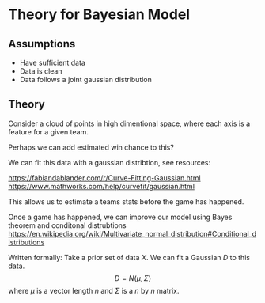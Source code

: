 # Theory for Bayesian Model

## Assumptions
- Have sufficient data
- Data is clean
- Data follows a joint gaussian distribution

## Theory
Consider a cloud of points in high dimentional space, where each axis is a feature for a given team. 

Perhaps we can add estimated win chance to this?

We can fit this data with a gaussian distribtion, see resources:

https://fabiandablander.com/r/Curve-Fitting-Gaussian.html <br>
https://www.mathworks.com/help/curvefit/gaussian.html

This allows us to estimate a teams stats before the game has happened.

Once a game has happened, we can improve our model using Bayes theorem and conditonal distrubtions
https://en.wikipedia.org/wiki/Multivariate_normal_distribution#Conditional_distributions

Written formally:
Take a prior set of data $X$. We can fit a Gaussian $D$ to this data.
$$D = N(\mu, \Sigma) $$ where $\mu$ is a vector length $n$ and $\Sigma$ is a $n$ by $n$ matrix.


